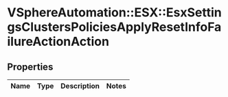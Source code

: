 # VSphereAutomation::ESX::EsxSettingsClustersPoliciesApplyResetInfoFailureActionAction

## Properties
Name | Type | Description | Notes
------------ | ------------- | ------------- | -------------


